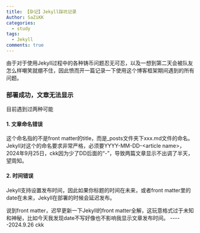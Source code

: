 ```yaml
---
title: 【杂记】Jekyll踩坑记录
Author: SaZiKK
categories:
  - study
tags:
  - Jekyll
comments: true
---
```


由于对于使用Jekyll过程中的各种铸币问题忍无可忍，以及一想到第二天会被队友怎么样嘲笑就绷不住，因此愤而开一篇记录一下使用这个博客框架期间遇到的所有问题。

### 部署成功，文章无法显示
目前遇到过两种可能
#### 1. 文章命名错误
这个命名指的不是front matter的title，而是_posts文件夹下xxx.md文件的命名。Jekyll对这个的命名要求非常严格，必须要YYYY-MM-DD-\<article name>，2024年9月25日，ckk因为少了DD后面的“-”，导致两篇文章显示不出调了半天，望周知。
#### 2. 时间错误
Jekyll支持设置发布时间，因此如果你标题的时间在未来，或者front matter里的date在未来，Jekyll在部署的时候会延迟发布。

说到front matter，迟早更新一下Jekyll的front matter全解，这玩意格式过于未知和神秘，比如今天我发现date不写好像也不影响我显示文章发布时间。
              -----2024.9.26 ckk
              